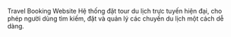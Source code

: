 Travel Booking Website
Hệ thống đặt tour du lịch trực tuyến hiện đại, cho phép người dùng tìm kiếm, đặt và quản lý các chuyến du lịch một cách dễ dàng.
